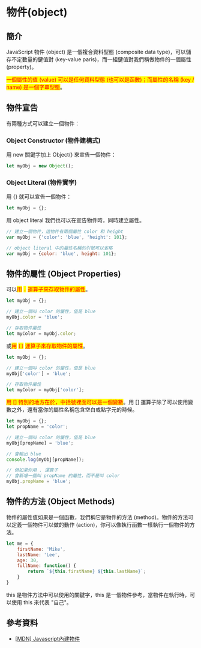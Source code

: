 # 物件(object)

## 簡介

JavaScript 物件 (object) 是一個複合資料型態 (composite data type)，可以儲存不定數量的鍵值對 (key-value paris)，而一組鍵值對我們稱做物件的一個屬性 (property)。

<mark style="color:red;">一個屬性的值 (value) 可以是任何資料型態 (也可以是函數)；而屬性的名稱 (key / name) 是一個字串型態</mark>。

## 物件宣告

有兩種方式可以建立一個物件：

### Object Constructor (物件建構式)&#x20;

用 new 關鍵字加上 Object() 來宣告一個物件：

```javascript
let myObj = new Object();
```

### Object Literal (物件實字)

用 {} 就可以宣告一個物件：

```javascript
let myObj = {};
```

用 object literal 我們也可以在宣告物件時，同時建立屬性。

```javascript
// 建立一個物件，這物件有兩個屬性 color 和 height
var myObj = {'color': 'blue', 'height': 101};

// object literal 中的屬性名稱的引號可以省略
var myObj = {color: 'blue', height: 101};
```

## 物件的屬性 (Object Properties)

可以<mark style="color:red;">用</mark> <mark style="color:red;"></mark><mark style="color:red;">`.`</mark> <mark style="color:red;"></mark><mark style="color:red;">運算子來存取物件的屬性</mark>。

```javascript
let myObj = {};

// 建立一個叫 color 的屬性，值是 blue
myObj.color = 'blue';

// 存取物件屬性
let myColor = myObj.color;
```

或<mark style="color:red;">用</mark> <mark style="color:red;"></mark><mark style="color:red;">`[]`</mark> <mark style="color:red;"></mark><mark style="color:red;">運算子來存取物件的屬性</mark>。

```javascript
let myObj = {};

// 建立一個叫 color 的屬性，值是 blue
myObj['color'] = 'blue';

// 存取物件屬性
let myColor = myObj['color'];
```

<mark style="color:red;">用 \[] 特別的地方在於，中括號裡面可以是一個變數</mark>。用 \[] 運算子除了可以使用變數之外，還有當你的屬性名稱包含空白或點字元的時候。

```javascript
let myObj = {};
let propName = 'color';

// 建立一個叫 color 的屬性，值是 blue
myObj[propName] = 'blue';

// 會輸出 blue
console.log(myObj[propName]);

// 但如果你用 . 運算子
// 會新增一個叫 propName 的屬性，而不是叫 color
myObj.propName = 'blue';
```

## 物件的方法 (Object Methods)

物件的屬性值如果是一個函數，我們稱它是物件的方法 (method)。物件的方法可以定義一個物件可以做的動作 (action)，你可以像執行函數一樣執行一個物件的方法。

```javascript
let me = {
    firstName: 'Mike',
    lastName: 'Lee',
    age: 30,
    fullName: function() {
        return `${this.firstName} ${this.lastName}`;
    }
}
```

this 是物件方法中可以使用的關鍵字，this 是一個物件參考，當物件在執行時，可以使用 this 來代表 "自己"。

## 參考資料

* [\[MDN\] Javascript內建物件](https://developer.mozilla.org/en-US/docs/Web/JavaScript/Reference/Global\_Objects)

